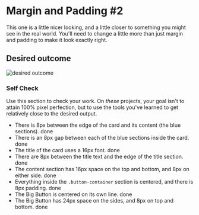 # Margin and Padding #2

This one is a little nicer looking, and a little closer to something you might see in the real world. You'll need to change a little more than just margin and padding to make it look exactly right.

## Desired outcome
![desired outcome](./desired-outcome.png)

### Self Check
Use this section to check your work. On _these_ projects, your goal isn't to attain 100% pixel perfection, but to use the tools you've learned to get relatively close to the desired output.

- There is 8px between the edge of the card and its content (the blue sections). done
- There is an 8px gap between each of the blue sections inside the card. done
- The title of the card uses a 16px font. done
- There are 8px between the title text and the edge of the title section. done 
- The content section has 16px space on the top and bottom, and 8px on either side. done
- Everything inside the `.button-container` section is centered, and there is 8px padding. done
- The Big Button is centered on its own line. done
- The Big Button has 24px space on the sides, and 8px on top and bottom. done
